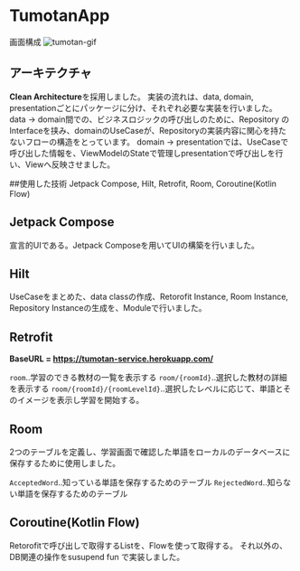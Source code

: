 # TumotanApp

画面構成
![tumotan-gif](https://user-images.githubusercontent.com/80034173/150845793-12104d63-586d-4b6d-bc93-76b4afed69c2.gif)


アーキテクチャ
---

**Clean Architecture**を採用しました。
実装の流れは、data, domain, presentationごとにパッケージに分け、それぞれ必要な実装を行いました。
data → domain間での、ビジネスロジックの呼び出しのために、Repository のInterfaceを挟み、domainのUseCaseが、Repositoryの実装内容に関心を持たないフローの構造をとっています。
domain → presentationでは、UseCaseで呼び出した情報を、ViewModelのStateで管理しpresentationで呼び出しを行い、Viewへ反映させました。

##使用した技術
Jetpack Compose, Hilt, Retrofit, Room, Coroutine(Kotlin Flow)

Jetpack Compose
---

宣言的UIである。Jetpack Composeを用いてUIの構築を行いました。

Hilt
---

UseCaseをまとめた、data classの作成、Retorofit Instance, Room Instance, Repository Instanceの生成を、Moduleで行いました。

Retrofit
---

**BaseURL = https://tumotan-service.herokuapp.com/**

``room``‥学習のできる教材の一覧を表示する
``room/{roomId}``‥選択した教材の詳細を表示する
``room/{roomId}/{roomLevelId}``‥選択したレベルに応じて、単語とそのイメージを表示し学習を開始する。

Room
---

2つのテーブルを定義し、学習画面で確認した単語をローカルのデータベースに保存するために使用しました。

``AcceptedWord``‥知っている単語を保存するためのテーブル
``RejectedWord``‥知らない単語を保存するためのテーブル

Coroutine(Kotlin Flow)
---

Retorofitで呼び出しで取得するListを、Flowを使って取得する。
それ以外の、DB関連の操作をsusupend fun で実装しました。


